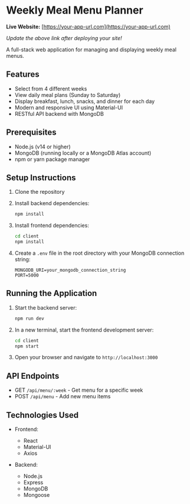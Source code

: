 # Weekly Meal Menu Planner

**Live Website:** [https://your-app-url.com](https://your-app-url.com)

*Update the above link after deploying your site!*

A full-stack web application for managing and displaying weekly meal menus.

## Features

- Select from 4 different weeks
- View daily meal plans (Sunday to Saturday)
- Display breakfast, lunch, snacks, and dinner for each day
- Modern and responsive UI using Material-UI
- RESTful API backend with MongoDB

## Prerequisites

- Node.js (v14 or higher)
- MongoDB (running locally or a MongoDB Atlas account)
- npm or yarn package manager

## Setup Instructions

1. Clone the repository
2. Install backend dependencies:
   ```bash
   npm install
   ```

3. Install frontend dependencies:
   ```bash
   cd client
   npm install
   ```

4. Create a `.env` file in the root directory with your MongoDB connection string:
   ```
   MONGODB_URI=your_mongodb_connection_string
   PORT=5000
   ```

## Running the Application

1. Start the backend server:
   ```bash
   npm run dev
   ```

2. In a new terminal, start the frontend development server:
   ```bash
   cd client
   npm start
   ```

3. Open your browser and navigate to `http://localhost:3000`

## API Endpoints

- GET `/api/menu/:week` - Get menu for a specific week
- POST `/api/menu` - Add new menu items

## Technologies Used

- Frontend:
  - React
  - Material-UI
  - Axios

- Backend:
  - Node.js
  - Express
  - MongoDB
  - Mongoose 